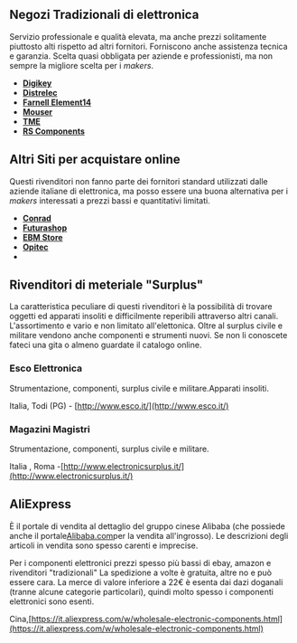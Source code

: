 ## Negozi Tradizionali di elettronica

Servizio professionale e qualità elevata, ma anche prezzi solitamente piuttosto alti rispetto ad altri fornitori. Forniscono anche assistenza tecnica e garanzia. Scelta quasi obbligata per aziende e professionisti, ma non sempre la migliore scelta per i _makers_.

* [**Digikey**](http://www.digikey.it/)
* [**Distrelec**](https://www.distrelec.it/)
* [**Farnell Element14**](http://it.farnell.com/)
* [**Mouser**](http://www.mouser.it/)
* [**TME**](http://www.tme.eu/it/)
* [**RS Components**](http://it.rs-online.com/)

## Altri Siti per acquistare online

Questi rivenditori non fanno parte dei fornitori standard utilizzati dalle aziende italiane di elettronica, ma posso essere una buona alternativa per i _makers_ interessati a prezzi bassi e quantitativi limitati.

* [**Conrad**](http://www.conrad.it/)
* [**Futurashop**](https://www.futurashop.it/)
* [**EBM Store**](http://ebmstore.it/)
* [**Opitec**](https://it.opitec.com/)
* 

## Rivenditori di meteriale "Surplus"

La caratteristica peculiare di questi rivenditori è la possibilità di trovare oggetti ed apparati insoliti e difficilmente reperibili attraverso altri canali. L'assortimento e vario e non limitato all'elettonica. Oltre al surplus civile e militare vendono anche componenti e strumenti nuovi. Se non li conoscete fateci una gita o almeno guardate il catalogo online.

### Esco Elettronica

Strumentazione, componenti, surplus civile e militare.Apparati insoliti.

Italia, Todi \(PG\) -  [http://www.esco.it/](http://www.esco.it/)

### Magazini Magistri

Strumentazione, componenti, surplus civile e militare.

Italia , Roma -[http://www.electronicsurplus.it/](http://www.electronicsurplus.it/)

## AliExpress

È il portale di vendita al dettaglio del gruppo cinese Alibaba \(che possiede anche il portale[Alibaba.com](http://www.alibaba.com/)per la vendita all'ingrosso\). Le descrizioni degli articoli in vendita sono spesso carenti e imprecise.

Per i componenti elettronici prezzi spesso più bassi di ebay, amazon e rivenditori "tradizionali" La spedizione a volte è gratuita, altre no e può essere cara.  La merce di valore inferiore a 22€ è esenta dai dazi doganali \(tranne alcune categorie particolari\), quindi molto spesso i componenti elettronici sono esenti.

Cina,[https://it.aliexpress.com/w/wholesale-electronic-components.html](https://it.aliexpress.com/w/wholesale-electronic-components.html)

